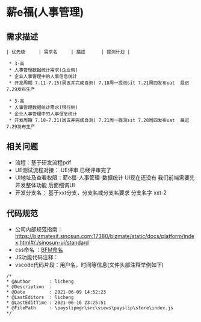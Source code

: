 # 薪e福(人事管理)

##  需求描述

	| 优先级     | 需求名 	| 描述      | 提测计划 |

   ```
    * 3-高     
    * 人事管理数据统计需求(企业侧)  
    * 企业人事管理中的人事信息统计
    * 开发周期 7.11-7.15(周五并完成自测) 7.18周一提测sit 7.21周四发布uat  最迟7.29发布生产 
   ```

   ```
    * 3-高     
    * 人事管理数据统计需求(银行侧)  
    * 企业人事管理中的人事信息统计
    * 开发周期 7.18-7.21(周五并完成自测) 7.21周一提测sit 7.28周四发布uat  最迟7.29发布生产 
   ```



##  相关问题
 - 流程：基于研发流程pdf 
 - UE测试流程对接： UE评审 已经评审完了              
 - UI地址及查看权限：薪e福-人事管理-数据统计   UI现在还没有 我们前端需要先开发整体功能 后面细调UI 
 - 开发分支名： 基于xxt分支，分支名或分支名要求  分支名字 xxt-2

 ## 代码规范

 - 公司内部规范指南：https://bizmatesit.sinosun.com:17380/bizmate/static/docs/platform/index.html#/./sinosun-ui/standard
 - css命名 ：[BFM命名](https://juejin.cn/post/6844903672162304013)
 - JS功能代码注释：
 - vscode代码片段：用户名，时间等信息(文件头部注释举例如下)
   
   
```  
/*
* @Author       : licheng
* @Description  : 
* @Date         : 2021-06-09 14:52:23
* @LastEditors  : licheng
* @LastEditTime : 2021-06-16 23:25:51
* @FilePath     : \payslipmgr\src\views\payslip\store\index.js
*/
```

